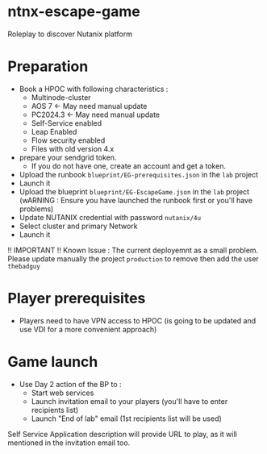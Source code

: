 # ntnx-escape-game
Roleplay to discover Nutanix platform

# Preparation
- Book a HPOC with following characteristics : 
    - Multinode-cluster
    - AOS 7 <- May need manual update
    - PC2024.3 <- May need manual update
    - Self-Service enabled
    - Leap Enabled
    - Flow security enabled
    - Files with old version 4.x
- prepare your sendgrid token.
  - If you do not have one, create an account and get a token.
- Upload the runbook  `blueprint/EG-prerequisites.json` in the `lab` project
- Launch it
- Upload the blueprint `blueprint/EG-EscapeGame.json` in the `lab` project (wARNING : Ensure you have launched the runbook first or you'll have problems)
- Update NUTANIX credential with password `nutanix/4u`
- Select cluster and primary Network
- Launch it

!! IMPORTANT !! Known Issue : The current deployemnt as a small problem. Please update manually the project `production` to remove then add the user `thebadguy`

# Player prerequisites
- Players need to have VPN access to HPOC (is going to be updated and use VDI for a more convenient approach)

# Game launch
- Use Day 2 action of the BP to :
  - Start web services
  - Launch invitation email to your players (you'll have to enter recipients list)
  - Launch "End of lab" email (1st recipients list will be used)

Self Service Application description will provide URL to play, as it will mentioned in the invitation email too.

